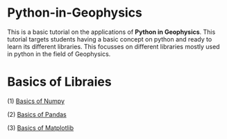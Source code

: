 # Python-in-Geophysics
This is a basic tutorial on the applications of **Python in Geophysics**. This tutorial targets students having a basic concept on python and ready to learn its different libraries. This focusses on different libraries mostly used in python in the field of Geophysics.

# Basics of Libraies
(1) [Basics of Numpy](https://github.com/Arnab14999/Python-in-Geophysics/blob/main/Basics%20of%20Libraries/Numpy.ipynb)

(2) [Basics of Pandas](https://github.com/Arnab14999/Python-in-Geophysics/blob/main/Basics%20of%20Libraries/Pandas.ipynb)

(3) [Basics of Matplotlib](https://github.com/Arnab14999/Python-in-Geophysics/blob/main/Basics%20of%20Libraries/Matplotlib.ipynb)
